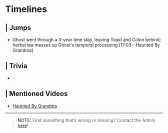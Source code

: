 # Timelines  


## | Jumps  
- Ghost went through a 3-year time skip, leaving Toast and Colon behind; herbal tea messes up Ghost's temporal processing [17:03 - Haunted By Grandma]

## | Trivia
- 


## | Mentioned Videos
- [Haunted By Grandma](https://youtu.be/yMRGseByyCU)

----

>**NOTE:** Find something that’s wrong or missing? Contact the Admin [here](../chapter_2.md)!